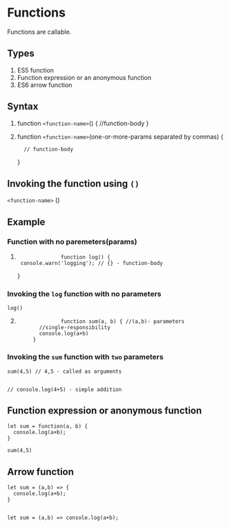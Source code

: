 # Functions

Functions are callable.

## Types

1. ES5 function
2. Function expression or an anonymous function
3. ES6 arrow function

## Syntax

1. function `<function-name>`() {
   //function-body
   }

2. function `<function-name>`(one-or-more-params separated by commas) {

         // function-body

    }

## Invoking the function using `()`

`<function-name>` ()

## Example

### Function with no paremeters(params)

1.                   function log() {
        console.warn('logging'); // {} - function-body
    }

### Invoking the `log` function with no parameters

    log()

2.                   function sum(a, b) { //(a,b)- parameters
              //single-responsibility
              console.log(a+b)
            }

### Invoking the `sum` function with `two` parameters

    sum(4,5) // 4,5 - called as arguments


    // console.log(4+5) - simple addition

## Function expression or anonymous function

    let sum = function(a, b) {
      console.log(a+b);
    }

    sum(4,5)

## Arrow function

    let sum = (a,b) => {
      console.log(a+b);
    }


    let sum = (a,b) => console.log(a+b);
